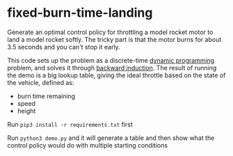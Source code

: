 # fixed-burn-time-landing

Generate an optimal control policy for throttling a model rocket motor to land a model rocket softly. The tricky part is that the motor burns for about 3.5 seconds and you can't stop it early.

This code sets up the problem as a discrete-time [dynamic programming](http://underactuated.mit.edu/dp.html) problem, and solves it through [backward induction](https://en.wikipedia.org/wiki/Backward_induction). The result of running the demo is a big lookup table, giving the ideal throttle based on the state of the vehicle, defined as:
- burn time remaining
- speed
- height

Run `pip3 install -r requirements.txt` first

Run `python3 demo.py` and it will generate a table and then show what the control policy would do with multiple starting conditions